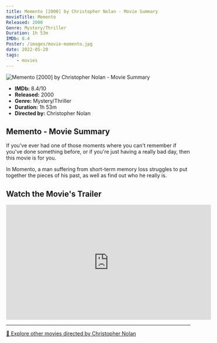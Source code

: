 ```yaml
---
title: Memento [2000] by Christopher Nolan - Movie Summary
movieTitle: Memento
Released: 2000
Genre: Mystery/Thriller
Duration: 1h 53m
IMDb: 8.4
Poster: /images/movie-momento.jpg
date: 2022-05-20
tags:
    - movies
---
```


![Memento [2000] by Christopher Nolan - Movie Summary](/images/movie-momento.jpg)

- **IMDb:** 8.4/10
- **Released:** 2000
- **Genre:** Mystery/Thriller
- **Duration:** 1h 53m
- **Directed by:** Christopher Nolan

## Memento - Movie Summary

If you've ever had one of those moments where you can't remember if you've done something before, or if you're just having a really bad day, then this movie is for you.

In Momento, a man suffering from short-term memory loss struggles to put together the pieces of his past, as well as find out who he really is.

## Watch the Movie's Trailer

<iframe width="560" height="315" src="https://www.youtube-nocookie.com/embed/4CV41hoyS8A" title="YouTube video player" frameborder="0" allow="accelerometer; autoplay; clipboard-write; encrypted-media; gyroscope; picture-in-picture" allowfullscreen></iframe>

---

[🍿 Explore other movies directed by Christopher Nolan](/)